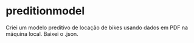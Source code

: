 # preditionmodel
Criei um modelo preditivo de locação de bikes usando dados em PDF na máquina local. Baixei o .json.

